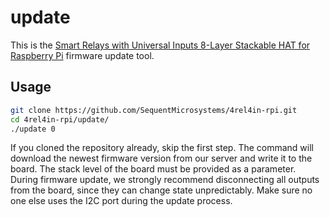 # update

This is the [Smart Relays with Universal Inputs 8-Layer Stackable HAT for Raspberry Pi](https://sequentmicrosystems.com/products/smart-relays-with-universal-inputs-for-raspberry-pi) firmware update tool.

## Usage

```bash
git clone https://github.com/SequentMicrosystems/4rel4in-rpi.git
cd 4rel4in-rpi/update/
./update 0
```

If you cloned the repository already, skip the first step. 
The command will download the newest firmware version from our server and write it to the board.
The stack level of the board must be provided as a parameter. 
During firmware update, we strongly recommend disconnecting all outputs from the board, since they can change state unpredictably. Make sure no one else uses the I2C port during the update process. 
